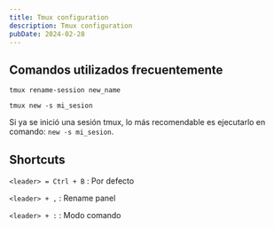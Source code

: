 ```yaml
---
title: Tmux configuration
description: Tmux configuration
pubDate: 2024-02-28
---
```


## Comandos utilizados frecuentemente

    tmux rename-session new_name
    
    tmux new -s mi_sesion

Si ya se inició una sesión tmux, lo más recomendable es ejecutarlo en comando: `new -s mi_sesion`.

## Shortcuts

`<leader> = Ctrl + B` : Por defecto

`<leader> + ,` : Rename panel

`<leader> + :` : Modo comando

<!-- ## Configuración .tmux.conf -->


<!-- ## Plugins -->

